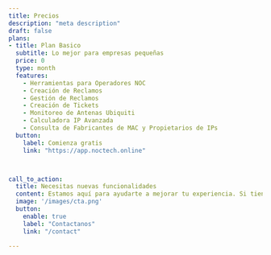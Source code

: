 ```yaml
---
title: Precios
description: "meta description"
draft: false
plans:
- title: Plan Basico
  subtitle: Lo mejor para empresas pequeñas
  price: 0
  type: month
  features:
    - Herramientas para Operadores NOC
    - Creación de Reclamos
    - Gestión de Reclamos
    - Creación de Tickets
    - Monitoreo de Antenas Ubiquiti
    - Calculadora IP Avanzada
    - Consulta de Fabricantes de MAC y Propietarios de IPs
  button:
    label: Comienza gratis
    link: "https://app.noctech.online"



call_to_action:
  title: Necesitas nuevas funcionalidades
  content: Estamos aquí para ayudarte a mejorar tu experiencia. Si tienes ideas para nuevas funcionalidades o necesitas características adicionales en nuestra herramienta, no dudes en ponerte en contacto con nosotros. Tu opinión es crucial para seguir innovando y adaptando la aplicación a tus necesidades. Escríbenos y juntos trabajaremos para implementar las mejoras que tu equipo necesita.
  image: '/images/cta.png'
  button:
    enable: true
    label: "Contactanos"
    link: "/contact"
    
---
```

